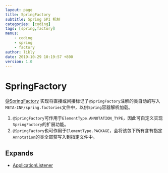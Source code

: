 ```yaml
---
layout: page
title: SpringFactory
subtitle: Spring SPI 机制
categories: [coding]
tags: [spring,factory]
menus:
    - coding
    - spring
    - factory
author: likly
date: 2019-10-29 10:19:57 +800
version: 1.0
---
```


# SpringFactory

[@SpringFactory](/final-coding/final-coding-spring/src/main/java/org/finalframework/coding/spring/factory/annotation/SpringFactory.java)
实现将直接或间接标记了`@SpringFactory`注解的类自动的写入`META-INF/spring.factories`文件中，以供`Spring`容器解析加载。

1. `@SpringFactory`可作用于`ElementType.ANNOTATION_TYPE`，因此可自定义实现`SpringFactory`的扩展功能。
2. `@SpringFactory`也可作用于`ElementType.PACKAGE`，会将该包下所有含有指定`Annotation`的类全部获写入到指定文件中。

## Expands

* [ApplicationListener](../../../_spring/context/listener/README.md)